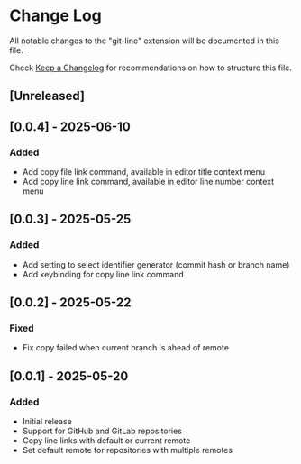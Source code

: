 # Change Log

All notable changes to the "git-line" extension will be documented in this file.

Check [Keep a Changelog](http://keepachangelog.com/) for recommendations on how to structure this file.

## [Unreleased]


## [0.0.4] - 2025-06-10

### Added

- Add copy file link command, available in editor title context menu
- Add copy line link command, available in editor line number context menu

## [0.0.3] - 2025-05-25

### Added

- Add setting to select identifier generator (commit hash or branch name)
- Add keybinding for copy line link command

## [0.0.2] - 2025-05-22

### Fixed

- Fix copy failed when current branch is ahead of remote

## [0.0.1] - 2025-05-20

### Added

- Initial release
- Support for GitHub and GitLab repositories
- Copy line links with default or current remote
- Set default remote for repositories with multiple remotes